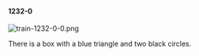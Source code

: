 #### 1232-0
![train-1232-0-0.png](https://github.com/lil-lab/nlvr/raw/master/nlvr/train/images/8/train-1232-0-0.png "train-1232-0-0.png")

There is a box with a blue triangle and two black circles.